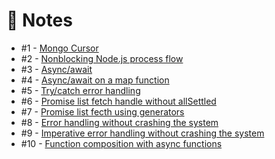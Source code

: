 # :notebook: Notes

* #1 - [Mongo Cursor](notes/mongo-cursor.md)
* #2 - [Nonblocking Node.js process flow](process-flow.js)
* #3 - [Async/await](async-await.js)
* #4 - [Async/await on a map function](async-await-map.js)
* #5 - [Try/catch error handling](try-catch-error-handling.js)
* #6 - [Promise list fetch handle without allSettled](promise-rejection.js)
* #7 - [Promise list fecth using generators](promise-rejection-generator.js)
* #8 - [Error handling without crashing the system](error-handling.js)
* #9 - [Imperative error handling without crashing the system](error-handling.js)
* #10 - [Function composition with async functions](function-composition-async-await.js)
